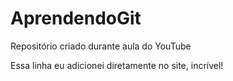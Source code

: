 # AprendendoGit

Repositório criado durante aula do YouTube
 
Essa linha eu adicionei diretamente no site, incrível!

